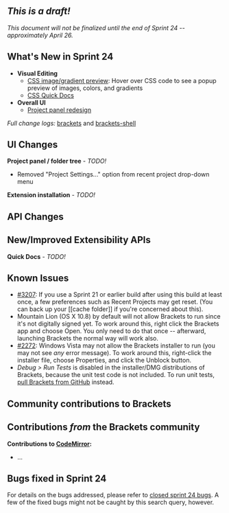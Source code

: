 _This is a draft!_
--------------------
_This document will not be finalized until the end of Sprint 24 -- approximately April 26._

What's New in Sprint 24
-----------------------
* **Visual Editing**
    * [CSS image/gradient preview](https://trello.com/card/2-hover-preview/4f90a6d98f77505d7940ce88/848): Hover over CSS code to see a popup preview of images, colors, and gradients
    * [CSS Quick Docs](https://trello.com/card/3-quick-docs-css/4f90a6d98f77505d7940ce88/839)
* **Overall UI**
    * [Project panel redesign](https://trello.com/card/2-ux-implement-project-panel/4f90a6d98f77505d7940ce88/807)


_Full change logs:_ [brackets](https://github.com/adobe/brackets/compare/sprint-23...sprint-24#commits_bucket) and [brackets-shell](https://github.com/adobe/brackets-shell/compare/sprint-23...sprint-24#commits_bucket)


UI Changes
----------
**Project panel / folder tree** - _TODO!_
* Removed "Project Settings..." option from recent project drop-down menu

**Extension installation** - _TODO!_


API Changes
-----------

New/Improved Extensibility APIs
-------------------------------
**Quick Docs** - _TODO!_

Known Issues
------------
* [#3207](https://github.com/adobe/brackets/issues/3207): If you use a Sprint 21 or earlier build after using this build at least once, a few preferences such as Recent Projects may get reset. (You can back up your [[cache folder]] if you're concerned about this).
* Mountain Lion (OS X 10.8) by default will not allow Brackets to run since it's not digitally signed yet.  To work around this, right click the Brackets app and choose Open.  You only need to do that once -- afterward, launching Brackets the normal way will work also.
* [#2272](https://github.com/adobe/brackets/issues/2272): Windows Vista may not allow the Brackets installer to run (you may not see _any_ error message). To work around this, right-click the installer file, choose Properties, and click the Unblock button.
* _Debug > Run Tests_ is disabled in the installer/DMG distributions of Brackets, because the unit test code is not included. To run unit tests, [pull Brackets from GitHub](https://github.com/adobe/brackets/wiki/How-to-Hack-on-Brackets#wiki-getcode) instead.

Community contributions to Brackets
-----------------------------------

Contributions _from_ the Brackets community
-------------------------------------------
**Contributions to [CodeMirror](https://github.com/marijnh/CodeMirror):**
* ...

Bugs fixed in Sprint 24
-----------------------
For details on the bugs addressed, please refer to [closed sprint 24 bugs](https://github.com/adobe/brackets/issues?labels=&milestone=11&state=closed). A few of the fixed bugs might not be caught by this search query, however.
